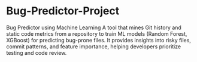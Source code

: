# Bug-Predictor-Project
Bug Predictor using Machine Learning A tool that mines Git history and static code metrics from a repository to train ML models (Random Forest, XGBoost) for predicting bug-prone files. It provides insights into risky files, commit patterns, and feature importance, helping developers prioritize testing and code review.
